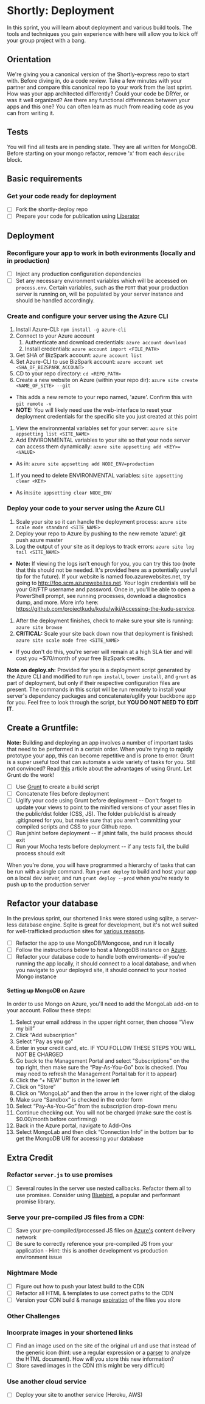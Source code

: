 Shortly: Deployment
==============

In this sprint, you will learn about deployment and various build tools. The tools and techniques you gain experience with here will allow you to kick off your group project with a bang.

## Orientation

We're giving you a canonical version of the Shortly-express repo to start with. Before diving in, do a code review. Take a few minutes with your partner and compare this canonical repo to your work from the last sprint. How was your app architected differently? Could your code be DRYer, or was it well organized? Are there any functional differences between your apps and this one? You can often learn as much from reading code as you can from writing it.

## Tests

You will find all tests are in pending state. They are all written for MongoDB. Before starting on your mongo refactor, remove 'x' from each `describe` block.

## Basic requirements

### Get your code ready for deployment

 * [ ] Fork the shortly-deploy repo
 * [ ] Prepare your code for publication using [Liberator](https://github.com/hackreactor/curriculum/wiki/Publicizing-Your-Hack-Reactor-Repositories)

## Deployment

<!--  * [ ] Read about [how to use node modules](http://www.windowsazure.com/en-us/documentation/articles/nodejs-use-node-modules-windows-azure-apps/) with Azure.  -->

### Reconfigure your app to work in both evironments (locally and in production)

 * [ ] Inject any production configuration dependencies
 * [ ] Set any necessary environment variables which will be accessed on `process.env`. Certain variables, such as the `PORT` that your production server is running on, will be populated by your server instance and should be handled accordingly.

### Create and configure your server using the Azure CLI

1. Install Azure-CLI: `npm install -g azure-cli`
1. Connect to your Azure account
    1. Authenticate and download credentials: `azure account download`
    1. Install credentials: `azure account import <FILE_PATH>`
1. Get SHA of BizSpark account: `azure account list`
1. Set Azure-CLI to use BizSpark account: `azure account set <SHA_OF_BIZSPARK_ACCOUNT>`
1. CD to your repo directory: `cd <REPO_PATH>`
1. Create a new website on Azure (within your repo dir): `azure site create <NAME_OF_SITE> --git`
  - This adds a new remote to your repo named, 'azure'. Confirm this with `git remote -v`
  - __NOTE:__ You will likely need use the web-interface to reset your deployment credentials for the specific site you just created at this point
1. View the environmental variables set for your server: `azure site appsetting list <SITE_NAME>`
1. Add ENVIRONMENTAL variables to your site so that your node server can access them dynamically: `azure site appsetting add <KEY>=<VALUE>`  
 - As in: `azure site appsetting add NODE_ENV=production`
1. If you need to delete ENVIRONMENTAL variables: `site appsetting clear <KEY>` 
 - As in:`site appsetting clear NODE_ENV`

### Deploy your code to your server using the Azure CLI

1. Scale your site so it can handle the deployment process: `azure site scale mode standard <SITE_NAME>`
1. Deploy your repo to Azure by pushing to the new remote ‘azure’: git push azure master
1. Log the output of your site as it deploys to track errors: `azure site log tail <SITE_NAME>`
  - **Note:** If viewing the logs isn't enough for you, you can try this too (note that this should not be needed. It's provided here as a potentially usefull tip for the future). If your website is named foo.azurewebsites.net, try going to http://foo.scm.azurewebsites.net.  Your login credentials will be your Git/FTP username and password.  Once in, you’ll be able to open a PowerShell prompt, see running processes, download a diagnostics dump, and more. More info here: https://github.com/projectkudu/kudu/wiki/Accessing-the-kudu-service.
1. After the deployment finishes, check to make sure your site is running: `azure site browse`
1. __CRITICAL:__ Scale your site back down now that deployment is finished: `azure site scale mode free <SITE_NAME>`
  - If you don't do this, you're server will remain at a high SLA tier and will cost you ~$70/month of your free BizSpark credits.

**Note on deploy.sh:** Provided for you is a deployment script generated by the Azure CLI and modified to run `npm install`, `bower install`, and `grunt` as part of deployment, but only if their respective configuration files are present. The commands in this script will be run remotely to install your server's dependency packages and concatenate/uglify your backbone app for you. Feel free to look through the script, but **YOU DO NOT NEED TO EDIT IT**.


## Create a Gruntfile:

**Note:** Building and deploying an app involves a number of important tasks that need to be performed in a certain order. When you're trying to rapidly prototype your app, this can become repetitive and is prone to error. Grunt is a super useful tool that can automate a wide variety of tasks for you. Still not convinced? Read [this](http://24ways.org/2013/grunt-is-not-weird-and-hard/) article about the advantages of using Grunt. Let Grunt do the work!

 * [ ] Use [Grunt](http://gruntjs.com/) to create a build script
 * [ ] Concatenate files before deployment
 * [ ] Uglify your code using Grunt before deployment -- Don't forget to update your views to point to the minified versions of your asset files in the public/dist folder (CSS, JS). The folder public/dist is already .gitignored for you, but make sure that you aren't committing your compiled scripts and CSS to your Github repo.
 * [ ] Run jshint before deployment -- if jshint fails, the build process should exit
 * [ ] Run your Mocha tests before deployment -- if any tests fail, the build process should exit

When you're done, you will have programmed a hierarchy of tasks that can be run with a single command. Run `grunt deploy` to build and host your app on a local dev server, and run `grunt deploy --prod` when you're ready to push up to the production server

## Refactor your database

In the previous sprint, our shortened links were stored using sqlite, a server-less database engine. Sqlite is great for development, but it's not well suited for well-trafficked production sites for [various reasons](http://stackoverflow.com/questions/913067/sqlite-as-a-production-database-for-a-low-traffic-site).

  * [ ] Refactor the app to use MongoDB/Mongoose, and run it locally
  * [ ] Follow the instructions below to host a MongoDB instance on [Azure](http://www.windowsazure.com/en-us/documentation/articles/store-mongolab-web-sites-nodejs-store-data-mongodb/). 
  * [ ] Refactor your database code to handle both enviroments--if you're running the app locally, it should connect to a local database, and when you navigate to your deployed site, it should connect to your hosted Mongo instance

#### Setting up MongoDB on Azure

In order to use Mongo on Azure, you'll need to add the MongoLab add-on to your account. Follow these steps:

  1. Select your email address in the upper right corner, then choose “View my bill”
  1. Click “Add subscription”
  1. Select “Pay as you go”
  1. Enter in your credit card, etc. IF YOU FOLLOW THESE STEPS YOU WILL NOT BE CHARGED
  1. Go back to the Management Portal and select "Subscriptions" on the top right, then make sure the “Pay-As-You-Go” box is checked. (You may need to refresh the Management Portal tab for it to appear)
  1. Click the “+ NEW” button in the lower left
  1. Click on “Store”
  1. Click on “MongoLab” and then the arrow in the lower right of the dialog
  1. Make sure “Sandbox” is checked in the order form
  1. Select “Pay-As-You-Go” from the subscription drop-down menu
  1. Continue checking out. You will not be charged (make sure the cost is $0.00/month before confirming)
  1. Back in the Azure portal, navigate to Add-Ons
  1. Select MongoLab and then click “Connection Info” in the bottom bar to get the MongoDB URI for accessing your database

## Extra Credit

### Refactor `server.js` to use promises

  * [ ] Several routes in the server use nested callbacks. Refactor them all to use promises. Consider using [Bluebird](https://github.com/petkaantonov/bluebird), a popular and performant promise library.

### Serve your pre-compiled JS files from a CDN:

 * [ ] Save your pre-compiled/processed JS files on [Azure's](http://www.windowsazure.com/en-us/documentation/articles/cdn-how-to-use/) content delivery network
 * [ ] Be sure to correctly reference your pre-compiled JS from your application - Hint: this is another development vs production environment issue

### Nightmare Mode

  * [ ] Figure out how to push your latest build to the CDN
  * [ ] Refactor all HTML & templates to use correct paths to the CDN
  * [ ] Version your CDN build & manage [expiration](http://msdn.microsoft.com/en-us/library/gg680306.aspx)  of the files you store

### Other Challenges

### Incorprate images in your shortened links

  * [ ] Find an image used on the site of the original url and use that instead of the generic icon (hint: use a regular expression or a [parser](http://stackoverflow.com/questions/7977945/html-parser-on-nodejs) to analyze the HTML document). How will you store this new information?
  * [ ] Store saved images in the CDN (this might be very difficult)

### Use another cloud service

 * [ ] Deploy your site to another service (Heroku, AWS)

